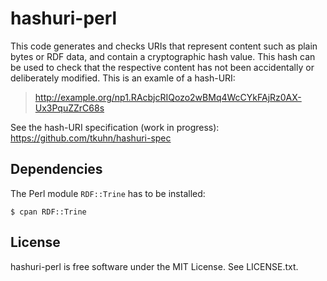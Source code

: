 hashuri-perl
============

This code generates and checks URIs that represent content such as plain bytes or RDF data, and
contain a cryptographic hash value. This hash can be used to check that the respective content has
not been accidentally or deliberately modified. This is an examle of a hash-URI:

> http://example.org/np1.RAcbjcRIQozo2wBMq4WcCYkFAjRz0AX-Ux3PquZZrC68s

See the hash-URI specification (work in progress): https://github.com/tkuhn/hashuri-spec


Dependencies
------------

The Perl module `RDF::Trine` has to be installed:

    $ cpan RDF::Trine


License
-------

hashuri-perl is free software under the MIT License. See LICENSE.txt.
